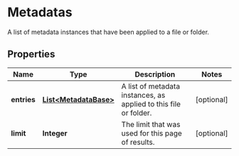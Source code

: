 

# Metadatas

A list of metadata instances that have been applied to a file or folder.

## Properties

| Name | Type | Description | Notes |
|------------ | ------------- | ------------- | -------------|
|**entries** | [**List&lt;MetadataBase&gt;**](MetadataBase.md) | A list of metadata instances, as applied to this file or folder. |  [optional] |
|**limit** | **Integer** | The limit that was used for this page of results. |  [optional] |



